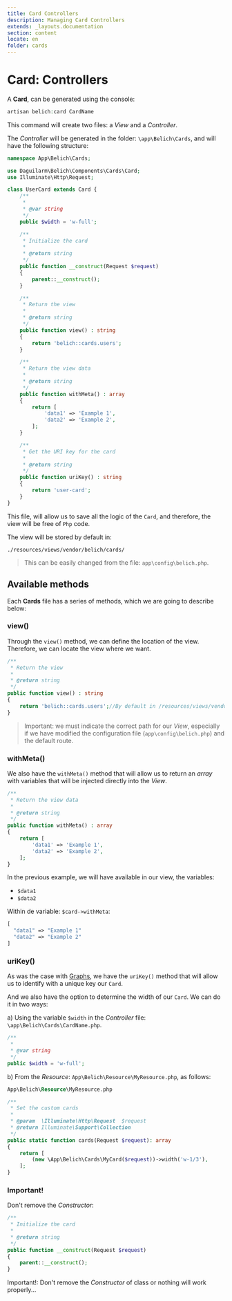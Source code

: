 ```yaml
---
title: Card Controllers
description: Managing Card Controllers
extends: _layouts.documentation
section: content
locate: en
folder: cards
---
```


# Card: Controllers

A **Card**, can be generated using the console:

```php
artisan belich:card CardName
```

This command will create two files: a *View* and a *Controller*.

The *Controller* will be generated in the folder: `\app\Belich\Cards`, and will have the following structure:

```php
namespace App\Belich\Cards;

use Daguilarm\Belich\Components\Cards\Card;
use Illuminate\Http\Request;

class UserCard extends Card {
    /**
     *
     * @var string
     */
    public $width = 'w-full';

    /**
     * Initialize the card
     *
     * @return string
     */
    public function __construct(Request $request)
    {
        parent::__construct();
    }

    /**
     * Return the view
     *
     * @return string
     */
    public function view() : string
    {
        return 'belich::cards.users';
    }

    /**
     * Return the view data
     *
     * @return string
     */
    public function withMeta() : array
    {
        return [
            'data1' => 'Example 1',
            'data2' => 'Example 2',
        ];
    }

    /**
     * Get the URI key for the card
     *
     * @return string
     */
    public function uriKey() : string
    {
        return 'user-card';
    }
}
```

This file, will allow us to save all the logic of the `Card`, and therefore, the view will be free of `Php` code.

The view will be stored by default in:

~~~
./resources/views/vendor/belich/cards/
~~~

>This can be easily changed from the file: `app\config\belich.php`.

## Available methods

Each **Cards** file has a series of methods, which we are going to describe below:

### view()

Through the `view()` method, we can define the location of the view. Therefore, we can locate the view where we want.

```php
/**
 * Return the view
 *
 * @return string
 */
public function view() : string
{
    return 'belich::cards.users';//By default in /resources/views/vendor/belich/cards/users.blade.php
}
```

>Important: we must indicate the correct path for our *View*, especially if we have modified the configuration file (`app\config\belich.php`) and the default route.

### withMeta()

We also have the `withMeta()` method that will allow us to return an *array* with variables that will be injected directly into the *View*.

```php
/**
 * Return the view data
 *
 * @return string
 */
public function withMeta() : array
{
    return [
        'data1' => 'Example 1',
        'data2' => 'Example 2',
    ];
}
```

In the previous example, we will have available in our view, the variables:

- `$data1`
- `$data2`

Within de variable: `$card->withMeta`:

```php 
[
  "data1" => "Example 1"
  "data2" => "Example 2"
]
```

### uriKey()

As was the case with [Graphs](metrics/metrics-default), we have the `uriKey()` method that will allow us to identify with a unique key our `Card`.

And we also have the option to determine the width of our `Card`. We can do it in two ways:

a) Using the variable `$width` in the *Controller* file: `\app\Belich\Cards\CardName.php`.

```php 
/**
 *
 * @var string
 */
public $width = 'w-full';
```

b) From the *Resource*: `App\Belich\Resource\MyResource.php`, as follows:

```php 
App\Belich\Resource\MyResource.php

/**
 * Set the custom cards
 *
 * @param  \Illuminate\Http\Request  $request
 * @return Illuminate\Support\Collection
 */
public static function cards(Request $request): array
{
    return [
        (new \App\Belich\Cards\MyCard($request))->width('w-1/3'),
    ];
}
```

### Important!

Don't remove the *Constructor*:

```php 
/**
 * Initialize the card
 *
 * @return string
 */
public function __construct(Request $request)
{
    parent::__construct();
}
```

<div class="blockquote-alert">
    Important!: Don't remove the <i>Constructor</i> of class or nothing will work properly...
</div>

